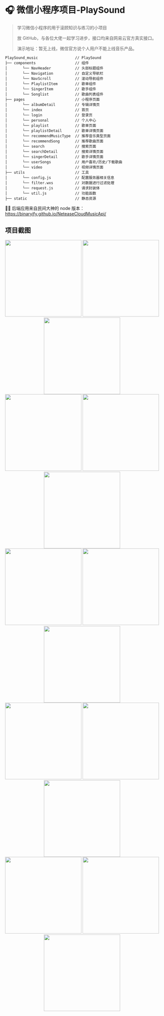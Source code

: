 # 🎧 微信小程序项目-PlaySound

> 学习微信小程序的用于滚顾知识与练习的小项目
>
> 放 GitHub，与各位大佬一起学习进步，接口均来自网易云官方真实接口。
>
> 演示地址：暂无上线，微信官方说个人用户不能上线音乐产品。

```
PlaySound_music                 // PlaySound
├── components                  // 组件
│       └── NavHeader           // 头部标题组件
│       └── Navigation          // 自定义导航栏
│       └── NavScroll           // 滚动导航组件
│       └── PlaylistItem        // 歌单组件
│       └── SingerItem          // 歌手组件
│       └── Songlist            // 歌曲列表组件
├── pages                       // 小程序页面
│       └── albumDetail         // 专辑详情页
│       └── index               // 首页
│       └── login               // 登录页
│       └── personal            // 个人中心
│       └── playlist            // 歌单页面
│       └── playlistDetail      // 歌单详情页面
│       └── recommendMusicType  // 推荐音乐类型页面
│       └── recommendSong       // 推荐歌曲页面
│       └── search              // 搜索页面
│       └── searchDetail        // 搜索详情页面
│       └── singerDetail        // 歌手详情页面
│       └── userSongs           // 用户喜欢/历史/下载歌曲
│       └── video               // 视频详情页面
├── utils                       // 工具
│       └── config.js           // 配置服务器相关信息
│       └── filter.wxs          // 对数据进行过滤处理
│       └── request.js          // 请求封装体
│       └── util.js             // 功能函数
├── static                      // 静态资源
```



🐱‍🐉 后端应用来自民间大神的 node 版本：https://binaryify.github.io/NeteaseCloudMusicApi/



## 项目截图

<center class="half">
    <img src="https://i.loli.net/2021/10/22/hw2tyFRemKfidW4.jpg" width="250"/>
    <img src="https://i.loli.net/2021/10/22/cWsvQgIyZo8qUz4.jpg" width="250"/>
    <img src="https://i.loli.net/2021/10/22/oKJT8isuMeDLmPF.jpg" width="250"/>
</center>

<center class="half">
    <img src="https://i.loli.net/2021/10/22/d3PAREXypIhgaoN.jpg" width="250"/>
    <img src="https://i.loli.net/2021/10/22/DXoxnFpUbkYh4yc.jpg" width="250"/>
    <img src="https://i.loli.net/2021/10/22/oEHAf7iaDctk3W1.jpg" width="250"/>
</center>

<center class="half">
    <img src="https://i.loli.net/2021/10/22/x6NXh3O9YdoZucr.jpg" width="250"/>
    <img src="https://i.loli.net/2021/10/22/oe9iak6VcRzILYf.jpg" width="250"/>
    <img src="https://i.loli.net/2021/10/22/J8E3wIVKXouZQqv.jpg" width="250"/>
</center>

<center class="half">
    <img src="https://i.loli.net/2021/10/22/ZVA972QPuoMkHOD.jpg" width="250"/>
    <img src="https://i.loli.net/2021/10/22/r3WYnIcgKtlZjMa.jpg" width="250"/>
    <img src="https://i.loli.net/2021/10/22/xRVa5tykWfc3Knr.jpg" width="250"/>
</center>

<center class="half">
    <img src="https://i.loli.net/2021/10/22/aiZ9ngmeAKqDXUr.jpg" width="250"/>
    <img src="https://i.loli.net/2021/10/22/gwebBrMCiLWkquR.jpg" width="250"/>
    <img src="https://i.loli.net/2021/10/22/5PtOYaF3fML4RHA.jpg" width="250"/>
</center>


